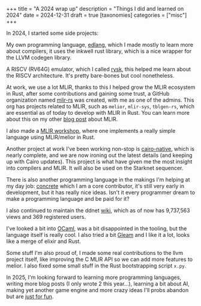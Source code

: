 +++
title = "A 2024 wrap up"
description = "Things I did and learned on 2024"
date = 2024-12-31
draft = true
[taxonomies]
categories = ["misc"]
+++

In 2024, I started some side projects:

My own programming language, [edlang](https://ed-lang.org/), which I made mostly to learn more about compilers, it uses the inkwell rust library, which is a nice wrapper for the LLVM codegen library.

A RISCV (RV64G) emulator, which I called [rysk](https://github.com/edg-l/rysk), this helped me learn about the RISCV architecture. It's pretty bare-bones but cool nonetheless.

At work, we use a lot MLIR, thanks to this I helped grow the MLIR ecosystem in Rust, after some contributions and gaining some trust, a GitHub organization named [mlir-rs](https://github.com/mlir-rs) was created, with me as one of the admins. This org has projects related to MLIR, such as `melior`, `mlir-sys`, `tblgen-rs`, which are essential as of today to develop with MLIR in Rust. You can learn more about this on my other [blog post](https://edgl.dev/blog/mlir-with-rust/) about MLIR.

I also made a [MLIR workshop](https://lambdaclass.github.io/mlir-workshop/), where one implements a really simple language using MLIR/melior in Rust.

Another project at work I've been working non-stop is [cairo-native](https://github.com/lambdaclass/cairo_native), which is nearly complete, and we are now ironing out the latest details (and keeping up with Cairo updates). This project is what have given me the most insight into compilers and MLIR. It will also be used on the Starknet sequencer.

There is also another programming language in the makings I'm helping at my day job: [concrete](https://github.com/lambdaclass/concrete) which I am a core contributor, it's still very early in development, but it has really nice ideas. Isn't it every programmer dream to make a programming language and be paid for it?

I also continued to maintain the ddnet [wiki](https://wiki.ddnet.org), which as of now has 9,737,563 views and 369 registered users.

I've looked a bit into [OCaml](https://ocaml.org/), was a bit disappointed in the tooling, but the language itself is really cool. I also tried a bit [Gleam](https://gleam.run/) and I like it a lot, looks like a merge of elixir and Rust.

Some stuff I'm also proud of, I made some real contributions to the llvm project itself, like improving the C MLIR API so we can add more features to melior. I also fixed some small stuff in the Rust bootstrapping script `x.py`.

In 2025, I'm looking forward to learning more programming languages, writing more blog posts (I only wrote 2 this year…), learning a bit about AI, making yet another game engine and more crazy ideas I'll probs abandon but are [just for fun](https://justforfunnoreally.dev/).
